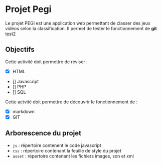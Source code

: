 # Projet Pegi 
Le projet PEGI est une application web permettant de classer des jeux vidéos selon la classification. 
Il permet de tester le fonctionnement de **git**
test2

## Objectifs
Cette activité doit permettre de réviser : 

- [X] HTML
- [] Javascript
- [] PHP
- [] SQL

Cette actvité doit permettre de découvrir le fonctionnement de :

- [X] markdown
- [X] GIT

## Arborescence du projet 

- `js` : répertoire contenent le code javascript 
- `css` : répertoire contenant la feuille de style du projet 
- `asset` : répertoire contenant les fichiers images, son et xml
